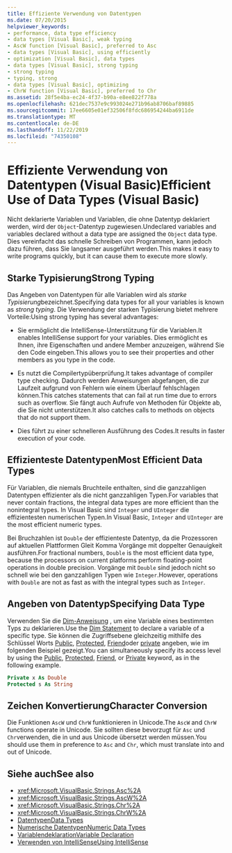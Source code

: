 ```yaml
---
title: Effiziente Verwendung von Datentypen
ms.date: 07/20/2015
helpviewer_keywords:
- performance, data type efficiency
- data types [Visual Basic], weak typing
- AscW function [Visual Basic], preferred to Asc
- data types [Visual Basic], using efficiently
- optimization [Visual Basic], data types
- data types [Visual Basic], strong typing
- strong typing
- typing, strong
- data types [Visual Basic], optimizing
- ChrW function [Visual Basic], preferred to Chr
ms.assetid: 28f5e4ba-ec24-4f37-b90a-e8ee822f778a
ms.openlocfilehash: 621dec7537e9c993024e271b96ab8706baf89885
ms.sourcegitcommit: 17ee6605e01ef32506f8fdc686954244ba6911de
ms.translationtype: MT
ms.contentlocale: de-DE
ms.lasthandoff: 11/22/2019
ms.locfileid: "74350108"
---
```

# <a name="efficient-use-of-data-types-visual-basic"></a><span data-ttu-id="71017-102">Effiziente Verwendung von Datentypen (Visual Basic)</span><span class="sxs-lookup"><span data-stu-id="71017-102">Efficient Use of Data Types (Visual Basic)</span></span>
<span data-ttu-id="71017-103">Nicht deklarierte Variablen und Variablen, die ohne Datentyp deklariert werden, wird der `Object`-Datentyp zugewiesen.</span><span class="sxs-lookup"><span data-stu-id="71017-103">Undeclared variables and variables declared without a data type are assigned the `Object` data type.</span></span> <span data-ttu-id="71017-104">Dies vereinfacht das schnelle Schreiben von Programmen, kann jedoch dazu führen, dass Sie langsamer ausgeführt werden.</span><span class="sxs-lookup"><span data-stu-id="71017-104">This makes it easy to write programs quickly, but it can cause them to execute more slowly.</span></span>

## <a name="strong-typing"></a><span data-ttu-id="71017-105">Starke Typisierung</span><span class="sxs-lookup"><span data-stu-id="71017-105">Strong Typing</span></span>
 <span data-ttu-id="71017-106">Das Angeben von Datentypen für alle Variablen wird als *starke Typisierung*bezeichnet.</span><span class="sxs-lookup"><span data-stu-id="71017-106">Specifying data types for all your variables is known as *strong typing*.</span></span> <span data-ttu-id="71017-107">Die Verwendung der starken Typisierung bietet mehrere Vorteile:</span><span class="sxs-lookup"><span data-stu-id="71017-107">Using strong typing has several advantages:</span></span>

- <span data-ttu-id="71017-108">Sie ermöglicht die IntelliSense-Unterstützung für die Variablen.</span><span class="sxs-lookup"><span data-stu-id="71017-108">It enables IntelliSense support for your variables.</span></span> <span data-ttu-id="71017-109">Dies ermöglicht es Ihnen, ihre Eigenschaften und andere Member anzuzeigen, während Sie den Code eingeben.</span><span class="sxs-lookup"><span data-stu-id="71017-109">This allows you to see their properties and other members as you type in the code.</span></span>

- <span data-ttu-id="71017-110">Es nutzt die Compilertypüberprüfung.</span><span class="sxs-lookup"><span data-stu-id="71017-110">It takes advantage of compiler type checking.</span></span> <span data-ttu-id="71017-111">Dadurch werden Anweisungen abgefangen, die zur Laufzeit aufgrund von Fehlern wie einem Überlauf fehlschlagen können.</span><span class="sxs-lookup"><span data-stu-id="71017-111">This catches statements that can fail at run time due to errors such as overflow.</span></span> <span data-ttu-id="71017-112">Sie fängt auch Aufrufe von Methoden für Objekte ab, die Sie nicht unterstützen.</span><span class="sxs-lookup"><span data-stu-id="71017-112">It also catches calls to methods on objects that do not support them.</span></span>

- <span data-ttu-id="71017-113">Dies führt zu einer schnelleren Ausführung des Codes.</span><span class="sxs-lookup"><span data-stu-id="71017-113">It results in faster execution of your code.</span></span>

## <a name="most-efficient-data-types"></a><span data-ttu-id="71017-114">Effizienteste Datentypen</span><span class="sxs-lookup"><span data-stu-id="71017-114">Most Efficient Data Types</span></span>
 <span data-ttu-id="71017-115">Für Variablen, die niemals Bruchteile enthalten, sind die ganzzahligen Datentypen effizienter als die nicht ganzzahligen Typen.</span><span class="sxs-lookup"><span data-stu-id="71017-115">For variables that never contain fractions, the integral data types are more efficient than the nonintegral types.</span></span> <span data-ttu-id="71017-116">In Visual Basic sind `Integer` und `UInteger` die effizientesten numerischen Typen.</span><span class="sxs-lookup"><span data-stu-id="71017-116">In Visual Basic, `Integer` and `UInteger` are the most efficient numeric types.</span></span>

 <span data-ttu-id="71017-117">Bei Bruchzahlen ist `Double` der effizienteste Datentyp, da die Prozessoren auf aktuellen Plattformen Gleit Komma Vorgänge mit doppelter Genauigkeit ausführen.</span><span class="sxs-lookup"><span data-stu-id="71017-117">For fractional numbers, `Double` is the most efficient data type, because the processors on current platforms perform floating-point operations in double precision.</span></span> <span data-ttu-id="71017-118">Vorgänge mit `Double` sind jedoch nicht so schnell wie bei den ganzzahligen Typen wie `Integer`.</span><span class="sxs-lookup"><span data-stu-id="71017-118">However, operations with `Double` are not as fast as with the integral types such as `Integer`.</span></span>

## <a name="specifying-data-type"></a><span data-ttu-id="71017-119">Angeben von Datentyp</span><span class="sxs-lookup"><span data-stu-id="71017-119">Specifying Data Type</span></span>
 <span data-ttu-id="71017-120">Verwenden Sie die [Dim-Anweisung](../../../../visual-basic/language-reference/statements/dim-statement.md) , um eine Variable eines bestimmten Typs zu deklarieren.</span><span class="sxs-lookup"><span data-stu-id="71017-120">Use the [Dim Statement](../../../../visual-basic/language-reference/statements/dim-statement.md) to declare a variable of a specific type.</span></span> <span data-ttu-id="71017-121">Sie können die Zugriffsebene gleichzeitig mithilfe des Schlüssel Worts [Public](../../../../visual-basic/language-reference/modifiers/public.md), [Protected](../../../../visual-basic/language-reference/modifiers/protected.md), [Friend](../../../../visual-basic/language-reference/modifiers/friend.md)oder [private](../../../../visual-basic/language-reference/modifiers/private.md) angeben, wie im folgenden Beispiel gezeigt.</span><span class="sxs-lookup"><span data-stu-id="71017-121">You can simultaneously specify its access level by using the [Public](../../../../visual-basic/language-reference/modifiers/public.md), [Protected](../../../../visual-basic/language-reference/modifiers/protected.md), [Friend](../../../../visual-basic/language-reference/modifiers/friend.md), or [Private](../../../../visual-basic/language-reference/modifiers/private.md) keyword, as in the following example.</span></span>

```vb
Private x As Double
Protected s As String
```

## <a name="character-conversion"></a><span data-ttu-id="71017-122">Zeichen Konvertierung</span><span class="sxs-lookup"><span data-stu-id="71017-122">Character Conversion</span></span>
 <span data-ttu-id="71017-123">Die Funktionen `AscW` und `ChrW` funktionieren in Unicode.</span><span class="sxs-lookup"><span data-stu-id="71017-123">The `AscW` and `ChrW` functions operate in Unicode.</span></span> <span data-ttu-id="71017-124">Sie sollten diese bevorzugt für `Asc` und `Chr`verwenden, die in und aus Unicode übersetzt werden müssen.</span><span class="sxs-lookup"><span data-stu-id="71017-124">You should use them in preference to `Asc` and `Chr`, which must translate into and out of Unicode.</span></span>

## <a name="see-also"></a><span data-ttu-id="71017-125">Siehe auch</span><span class="sxs-lookup"><span data-stu-id="71017-125">See also</span></span>

- <xref:Microsoft.VisualBasic.Strings.Asc%2A>
- <xref:Microsoft.VisualBasic.Strings.AscW%2A>
- <xref:Microsoft.VisualBasic.Strings.Chr%2A>
- <xref:Microsoft.VisualBasic.Strings.ChrW%2A>
- [<span data-ttu-id="71017-126">Datentypen</span><span class="sxs-lookup"><span data-stu-id="71017-126">Data Types</span></span>](../../../../visual-basic/programming-guide/language-features/data-types/index.md)
- [<span data-ttu-id="71017-127">Numerische Datentypen</span><span class="sxs-lookup"><span data-stu-id="71017-127">Numeric Data Types</span></span>](../../../../visual-basic/programming-guide/language-features/data-types/numeric-data-types.md)
- [<span data-ttu-id="71017-128">Variablendeklaration</span><span class="sxs-lookup"><span data-stu-id="71017-128">Variable Declaration</span></span>](../../../../visual-basic/programming-guide/language-features/variables/variable-declaration.md)
- [<span data-ttu-id="71017-129">Verwenden von IntelliSense</span><span class="sxs-lookup"><span data-stu-id="71017-129">Using IntelliSense</span></span>](/visualstudio/ide/using-intellisense)
